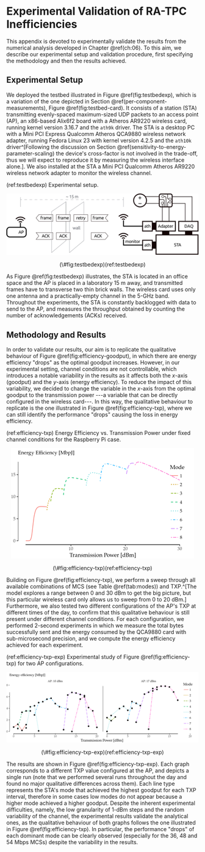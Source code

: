 
# Experimental Validation of RA-TPC Inefficiencies

<span class="newthought">This appendix</span> is devoted to experimentally validate the results from the numerical analysis developed in Chapter \@ref(ch:06). To this aim, we describe our experimental setup and validation procedure, first specifying the methodology and then the results achieved.

## Experimental Setup

We deployed the testbed illustrated in Figure \@ref(fig:testbedexp), which is a variation of the one depicted in Section \@ref(per-component-measurements), Figure \@ref(fig:testbed-card). It consists of a station (STA) transmitting evenly-spaced maximum-sized UDP packets to an access point (AP), an x86-based Alix6f2 board with a Atheros AR9220 wireless card, running kernel version 3.16.7 and the `ath9k` driver. The STA is a desktop PC with a Mini PCI Express Qualcomm Atheros QCA9880 wireless network adapter, running Fedora Linux 23 with kernel version 4.2.5 and the `ath10k` driver^[Following the discussion on Section \@ref(sensitivity-to-energy-parameter-scaling) the device's cross-factor is not involved in the trade-off, thus we will expect to reproduce it by measuring the wireless interface alone.]. We also installed at the STA a Mini PCI Qualcomm Atheros AR9220 wireless network adapter to monitor the wireless channel.

(ref:testbedexp) Experimental setup.

<div class="figure" style="text-align: center">
<img src="img/06/testbed.png" alt="(ref:testbedexp)" width="932" />
<p class="caption">(\#fig:testbedexp)(ref:testbedexp)</p>
</div>

As Figure \@ref(fig:testbedexp) illustrates, the STA is located in an office space and the AP is placed in a laboratory 15 m away, and transmitted frames have to transverse two thin brick walls. The wireless card uses only one antenna and a practically-empty channel in the 5-GHz band. Throughout the experiments, the STA is constantly backlogged with data to send to the AP, and measures the throughput obtained by counting the number of acknowledgements (ACKs) received.

## Methodology and Results

In order to validate our results, our aim is to replicate the qualitative behaviour of Figure \@ref(fig:efficiency-goodput), in which there are energy efficiency "drops" as the optimal goodput increases. However, in our experimental setting, channel conditions are not controllable, which introduces a notable variability in the results as it affects both the $x$-axis (goodput) and the $y$-axis (energy efficiency). To reduce the impact of this variability, we decided to change the variable in the $x$-axis from the optimal goodput to the transmission power ---a variable that can be directly configured in the wireless card---. In this way, the qualitative behaviour to replicate is the one illustrated in Figure \@ref(fig:efficiency-txp), where we can still identify the performance "drops" causing the loss in energy efficiency.

(ref:efficiency-txp) Energy Efficiency vs. Transmission Power under fixed channel conditions for the Raspberry Pi case.

<div class="figure" style="text-align: center">
<img src="11-appendix-ratpc_files/figure-html/efficiency-txp-1.png" alt="(ref:efficiency-txp)" width="480" />
<p class="caption">(\#fig:efficiency-txp)(ref:efficiency-txp)</p>
</div>

Building on Figure \@ref(fig:efficiency-txp), we perform a sweep through all available combinations of MCS (see Table \@ref(tab:modes)) and TXP.^[The model explores a range between 0 and 30 dBm to get the big picture, but this particular wireless card only allows us to sweep from 0 to 20 dBm.] Furthermore, we also tested two different configurations of the AP's TXP at different times of the day, to confirm that this qualitative behaviour is still present under different channel conditions. For each configuration, we performed 2-second experiments in which we measure the total bytes successfully sent and the energy consumed by the QCA9880 card with sub-microsecond precision, and we compute the energy efficiency achieved for each experiment.

(ref:efficiency-txp-exp) Experimental study of Figure \@ref(fig:efficiency-txp) for two AP configurations.

<div class="figure" style="text-align: center">
<img src="11-appendix-ratpc_files/figure-html/efficiency-txp-exp-1.png" alt="(ref:efficiency-txp-exp)" width="787.2" />
<p class="caption">(\#fig:efficiency-txp-exp)(ref:efficiency-txp-exp)</p>
</div>

The results are shown in Figure \@ref(fig:efficiency-txp-exp). Each graph corresponds to a different TXP value configured at the AP, and depicts a single run (note that we performed several runs throughout the day and found no major qualitative differences across them). Each line type represents the STA's mode that achieved the highest goodput for each TXP interval, therefore in some cases low modes do not appear because a higher mode achieved a higher goodput. Despite the inherent experimental difficulties, namely, the low granularity of 1-dBm steps and the random variability of the channel, the experimental results validate the analytical ones, as the qualitative behaviour of both graphs follows the one illustrated in Figure \@ref(fig:efficiency-txp). In particular, the performance "drops" of each dominant mode can be clearly observed (especially for the 36, 48 and 54 Mbps MCSs) despite the variability in the results.
